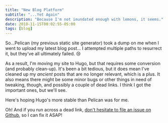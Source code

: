 ```yaml
---
title: "New Blog Platform"
subtitle: "...Yet Again"
description: "Because I'm not inundated enough with lemons, it seems."
date: 2018-11-15T00:02:55-05:00
tags: [blog]
---
```


So...Pelican (my previous static site generator) took a dump on me when I went to upload my latest blog post... I attempted multiple paths to resurrect it, but they've all ultimately failed. :cry:

As a result, I'm moving my site to Hugo, but that requires some conversion (and probably clean-up). It's been a bit tedious, but it does mean I've cleaned up my _ancient_ posts that are no longer relevant, which is a plus. It also means there might be some minor bugs or other things in need of tweaking, though, and possibly a couple of dead links. I think I got the important ones, but we'll see.

Here's hoping Hugo's more stable than Pelican was for me.

Oh! And if you run across a dead link, [don't hesitate to file an issue on Github](https://github.com/ShaunaGordon/shaunagordon.github.com/issues), so I can fix it ASAP!